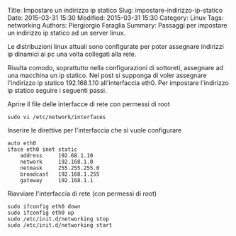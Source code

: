 Title: Impostare un indirizzo ip statico
Slug: impostare-indirizzo-ip-statico
Date: 2015-03-31 15:30
Modified: 2015-03-31 15:30
Category: Linux
Tags: networking
Authors: Piergiorgio Faraglia
Summary: Passaggi per impostare un indirizzo ip statico ad un server linux.

Le distribuzioni linux attuali sono configurate per poter assegnare indirizzi
ip dinamici ai pc una volta collegati alla rete.

Risulta comodo, soprattutto nella configurazioni di sottoreti, assegnare ad una
macchina un ip statico. Nel post si supponga di voler assegnare l'indirizzo ip
statico 192.168.1.10 all'interfaccia eth0.
Per impostare l'indirizzo ip statico seguire i seguenti passi.

Aprire il file delle interfacce di rete con permessi di root

    sudo vi /etc/network/interfaces

Inserire le direttive per l'interfaccia che si vuole configurare

    auto eth0
    iface eth0 inet static
        address     192.68.1.10
        network     192.168.1.0
        netmask     255.255.255.0
        broadcast   192.168.1.255
        gateway     192.168.1.1

Riavviare l'interfaccia di rete (con permessi di root)

    sudo ifconfig eth0 down
    sudo ifconfig eth0 up
    sudo /etc/init.d/networking stop
    sudo /etc/init.d/networking start
